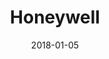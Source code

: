 ---
layout: site
title: "Honeywell"
date: 2018-01-05
categories: [fortune-500]
version: 1.4.8
major: 1
minor: 4
patch: 8
slug: honeywell
link: https://www.honeywell.com/
permalink: /sites/:slug
---